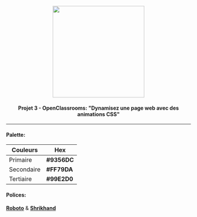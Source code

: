 <p align="center">
  <a target="_blank" href="https://wilfregd.github.io/CorentinSakwinski_3_03012022/">
  <img width=250 src="https://wilfregd.github.io/OpenClassrooms-P3/public/img/logo/ohmyfood@2x.svg"/>
  </a>
</p>

<h4 align="center">
Projet 3 - OpenClassrooms: "Dynamisez une page web avec des animations CSS"
</h4>

---------------------

<h4>Palette:</h4>

| Couleurs            | Hex                                                                   |
| -----------------   | -----------------------------------------------------------------     |
|Primaire             |  **#9356DC** |
|Secondaire           |  **#FF79DA** |
|Tertiaire            |  **#99E2D0** |

<h4>Polices:</h4>

[**Roboto**](https://fonts.google.com/specimen/Roboto) & [**Shrikhand**](https://fonts.google.com/specimen/Shrikhand)
